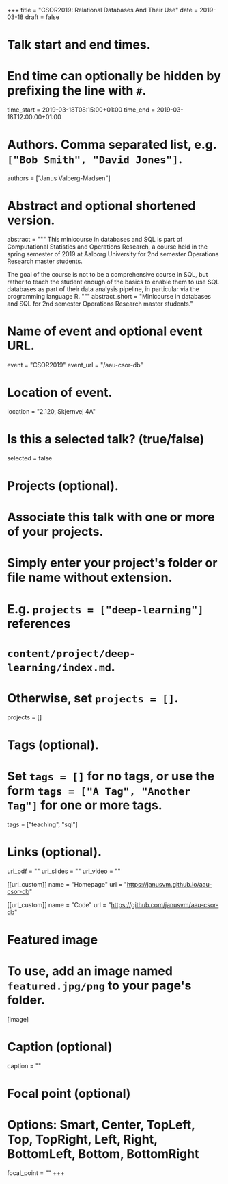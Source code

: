 +++
title = "CSOR2019: Relational Databases And Their Use"
date = 2019-03-18
draft = false

# Talk start and end times.
#   End time can optionally be hidden by prefixing the line with `#`.
time_start = 2019-03-18T08:15:00+01:00
time_end = 2019-03-18T12:00:00+01:00

# Authors. Comma separated list, e.g. `["Bob Smith", "David Jones"]`.
authors = ["Janus Valberg-Madsen"]

# Abstract and optional shortened version.
abstract = """
This minicourse in databases and SQL is part of Computational Statistics and Operations Research, a course held in the spring semester of 2019 at Aalborg University for 2nd semester Operations Research master students.

The goal of the course is not to be a comprehensive course in SQL, but rather to teach the student enough of the basics to enable them to use SQL databases as part of their data analysis pipeline, in particular via the programming language R.
"""
abstract_short = "Minicourse in databases and SQL for 2nd semester Operations Research master students."

# Name of event and optional event URL.
event = "CSOR2019"
event_url = "/aau-csor-db"

# Location of event.
location = "2.120, Skjernvej 4A"

# Is this a selected talk? (true/false)
selected = false

# Projects (optional).
#   Associate this talk with one or more of your projects.
#   Simply enter your project's folder or file name without extension.
#   E.g. `projects = ["deep-learning"]` references
#   `content/project/deep-learning/index.md`.
#   Otherwise, set `projects = []`.
projects = []

# Tags (optional).
#   Set `tags = []` for no tags, or use the form `tags = ["A Tag", "Another Tag"]` for one or more tags.
tags = ["teaching", "sql"]

# Links (optional).
url_pdf = ""
url_slides = ""
url_video = ""

[[url_custom]]
name = "Homepage"
url = "https://janusvm.github.io/aau-csor-db"

[[url_custom]]
name = "Code"
url = "https://github.com/janusvm/aau-csor-db"


# Featured image
# To use, add an image named `featured.jpg/png` to your page's folder.
[image]
  # Caption (optional)
  caption = ""

  # Focal point (optional)
  # Options: Smart, Center, TopLeft, Top, TopRight, Left, Right, BottomLeft, Bottom, BottomRight
  focal_point = ""
+++
